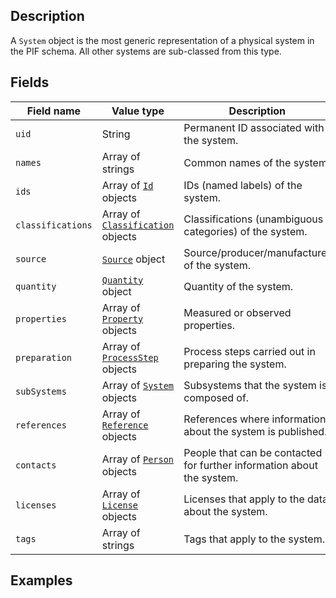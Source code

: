 ## Description

A `System` object is the most generic representation of a physical system in the PIF schema. All other systems are sub-classed from this type.

## Fields

Field name | Value type | Description
-----------|------------|------------
`uid` | String | Permanent ID associated with the system.
`names` | Array of strings | Common names of the system.
`ids` | Array of [`Id`](!schema_definition/common/Id) objects | IDs (named labels) of the system.
`classifications` | Array of [`Classification`](!schema_definition/common/Classification) objects | Classifications (unambiguous categories) of the system.
`source` | [`Source`](!schema_definition/common/Source) object | Source/producer/manufacturer of the system.
`quantity` | [`Quantity`](!schema_definition/common/Quantity) object | Quantity of the system.
`properties` | Array of [`Property`](!schema_definition/common/Property) objects | Measured or observed properties.
`preparation` | Array of [`ProcessStep`](!schema_definition/common/ProcessStep) objects | Process steps carried out in preparing the system.
`subSystems` | Array of [`System`](!schema_definition/system/System) objects | Subsystems that the system is composed of.
`references` | Array of [`Reference`](!schema_definition/common/Reference) objects | References where information about the system is published.
`contacts` | Array of [`Person`](!schema_definition/common/Person) objects | People that can be contacted for further information about the system.
`licenses` | Array of [`License`](!schema_definition/common/License) objects | Licenses that apply to the data about the system.
`tags` | Array of strings | Tags that apply to the system.

## Examples
